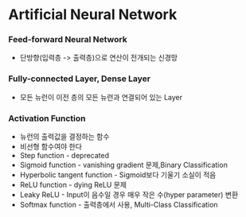 # Artificial Neural Network

### Feed-forward Neural Network
- 단방향(입력층 -> 출력층)으로 연산이 전개되는 신경망

### Fully-connected Layer, Dense Layer
- 모든 뉴런이 이전 층의 모든 뉴런과 연결되어 있는 Layer

### Activation Function
- 뉴런의 출력값을 결정하는 함수
- 비선형 함수여야 한다
- Step function - deprecated
- Sigmoid function - vanishing gradient 문제,Binary Classification
- Hyperbolic tangent function - Sigmoid보다 기울기 소실이 적음
- ReLU function - dying ReLU 문제
- Leaky ReLU - Input이 음수일 경우 매우 작은 수(hyper parameter) 변환
- Softmax function - 출력층에서 사용, Multi-Class Classification
